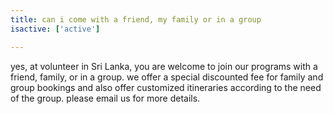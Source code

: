 ```yaml
---
title: can i come with a friend, my family or in a group
isactive: ['active']

---
```


yes, at volunteer in Sri Lanka, you are welcome to join our programs with a friend, family, or in a group. we offer a special discounted fee for family and group bookings and also offer customized itineraries according to the need of the group. please email us for more details.